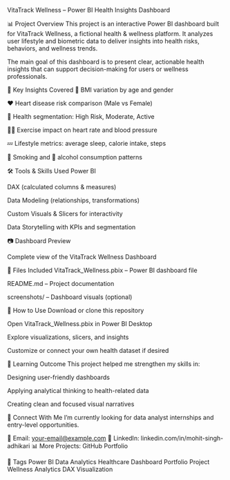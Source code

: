 VitaTrack Wellness – Power BI Health Insights Dashboard



📊 Project Overview
This project is an interactive Power BI dashboard built for VitaTrack Wellness, a fictional health & wellness platform. It analyzes user lifestyle and biometric data to deliver insights into health risks, behaviors, and wellness trends.

The main goal of this dashboard is to present clear, actionable health insights that can support decision-making for users or wellness professionals.

📌 Key Insights Covered
🧍 BMI variation by age and gender

❤️ Heart disease risk comparison (Male vs Female)

🧠 Health segmentation: High Risk, Moderate, Active

🏃‍♂️ Exercise impact on heart rate and blood pressure

💤 Lifestyle metrics: average sleep, calorie intake, steps

🚬 Smoking and 🍷 alcohol consumption patterns

🛠️ Tools & Skills Used
Power BI

DAX (calculated columns & measures)

Data Modeling (relationships, transformations)

Custom Visuals & Slicers for interactivity

Data Storytelling with KPIs and segmentation

📷 Dashboard Preview

Complete view of the VitaTrack Wellness Dashboard

📂 Files Included
VitaTrack_Wellness.pbix – Power BI dashboard file

README.md – Project documentation

screenshots/ – Dashboard visuals (optional)

🚀 How to Use
Download or clone this repository

Open VitaTrack_Wellness.pbix in Power BI Desktop

Explore visualizations, slicers, and insights

Customize or connect your own health dataset if desired

🧠 Learning Outcome
This project helped me strengthen my skills in:

Designing user-friendly dashboards

Applying analytical thinking to health-related data

Creating clean and focused visual narratives

🔗 Connect With Me
I’m currently looking for data analyst internships and entry-level opportunities.

📧 Email: your-email@example.com
💼 LinkedIn: linkedin.com/in/mohit-singh-adhikari
📊 More Projects: GitHub Portfolio

📎 Tags
Power BI Data Analytics Healthcare Dashboard Portfolio Project Wellness Analytics DAX Visualization
